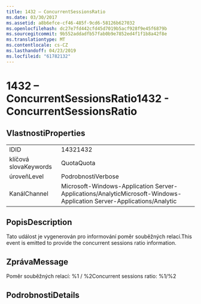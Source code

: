 ```yaml
---
title: 1432 – ConcurrentSessionsRatio
ms.date: 03/30/2017
ms.assetid: a8b6efce-cf46-485f-9cd6-58126b627032
ms.openlocfilehash: dc27e7fd442cfd45d7019b5acf928f9e45f6879b
ms.sourcegitcommit: 9b552addadfb57fab0b9e7852ed4f1f1b8a42f8e
ms.translationtype: MT
ms.contentlocale: cs-CZ
ms.lasthandoff: 04/23/2019
ms.locfileid: "61782132"
---
```

# <a name="1432---concurrentsessionsratio"></a><span data-ttu-id="ae36d-102">1432 – ConcurrentSessionsRatio</span><span class="sxs-lookup"><span data-stu-id="ae36d-102">1432 - ConcurrentSessionsRatio</span></span>
## <a name="properties"></a><span data-ttu-id="ae36d-103">Vlastnosti</span><span class="sxs-lookup"><span data-stu-id="ae36d-103">Properties</span></span>  
  
|||  
|-|-|  
|<span data-ttu-id="ae36d-104">ID</span><span class="sxs-lookup"><span data-stu-id="ae36d-104">ID</span></span>|<span data-ttu-id="ae36d-105">1432</span><span class="sxs-lookup"><span data-stu-id="ae36d-105">1432</span></span>|  
|<span data-ttu-id="ae36d-106">klíčová slova</span><span class="sxs-lookup"><span data-stu-id="ae36d-106">Keywords</span></span>|<span data-ttu-id="ae36d-107">Quota</span><span class="sxs-lookup"><span data-stu-id="ae36d-107">Quota</span></span>|  
|<span data-ttu-id="ae36d-108">úroveň</span><span class="sxs-lookup"><span data-stu-id="ae36d-108">Level</span></span>|<span data-ttu-id="ae36d-109">Podrobnosti</span><span class="sxs-lookup"><span data-stu-id="ae36d-109">Verbose</span></span>|  
|<span data-ttu-id="ae36d-110">Kanál</span><span class="sxs-lookup"><span data-stu-id="ae36d-110">Channel</span></span>|<span data-ttu-id="ae36d-111">Microsoft-Windows-Application Server-Applications/Analytic</span><span class="sxs-lookup"><span data-stu-id="ae36d-111">Microsoft-Windows-Application Server-Applications/Analytic</span></span>|  
  
## <a name="description"></a><span data-ttu-id="ae36d-112">Popis</span><span class="sxs-lookup"><span data-stu-id="ae36d-112">Description</span></span>  
 <span data-ttu-id="ae36d-113">Tato událost je vygenerován pro informování poměr souběžných relací.</span><span class="sxs-lookup"><span data-stu-id="ae36d-113">This event is emitted to provide the concurrent sessions ratio information.</span></span>  
  
## <a name="message"></a><span data-ttu-id="ae36d-114">Zpráva</span><span class="sxs-lookup"><span data-stu-id="ae36d-114">Message</span></span>  
 <span data-ttu-id="ae36d-115">Poměr souběžných relací: %1 / %2</span><span class="sxs-lookup"><span data-stu-id="ae36d-115">Concurrent sessions ratio: %1/%2</span></span>  
  
## <a name="details"></a><span data-ttu-id="ae36d-116">Podrobnosti</span><span class="sxs-lookup"><span data-stu-id="ae36d-116">Details</span></span>
